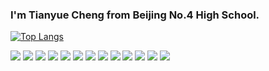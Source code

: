 ### I'm Tianyue Cheng from Beijing No.4 High School.


[![Top Langs](https://github-readme-stats.vercel.app/api/top-langs/?username=chengtianyue&layout=compact)](https://github.com/chengtianyue)


![](https://img.shields.io/badge/Code-Python-informational?style=flat&logo=data:image/svg%2bxml;base64,<BASE64_DATA>)
![](https://img.shields.io/badge/Code-C++-informational?style=flat&logo=data:image/svg%2bxml;base64,<BASE64_DATA>)
![](https://img.shields.io/badge/Code-Java-informational?style=flat&logo=data:image/svg%2bxml;base64,<BASE64_DATA>)
![](https://img.shields.io/badge/Code-Javascript-informational?style=flat&logo=data:image/svg%2bxml;base64,<BASE64_DATA>)
![](https://img.shields.io/badge/Code-CSS-informational?style=flat&logo=data:image/svg%2bxml;base64,<BASE64_DATA>)
![](https://img.shields.io/badge/Code-HTML-informational?style=flat&logo=data:image/svg%2bxml;base64,<BASE64_DATA>)
![](https://img.shields.io/badge/Framework-React-informational?style=flat&logo=data:image/svg%2bxml;base64,<BASE64_DATA>)
![](https://img.shields.io/badge/Framework-Tensorflow-informational?style=flat&logo=data:image/svg%2bxml;base64,<BASE64_DATA>)
![](https://img.shields.io/badge/Framework-Flask-informational?style=flat&logo=data:image/svg%2bxml;base64,<BASE64_DATA>)
![](https://img.shields.io/badge/Framework-Django-informational?style=flat&logo=data:image/svg%2bxml;base64,<BASE64_DATA>)
![](https://img.shields.io/badge/Framework-Pytorch-informational?style=flat&logo=data:image/svg%2bxml;base64,<BASE64_DATA>)
![](https://img.shields.io/badge/OS-Linux-informational?style=flat&logo=data:image/svg%2bxml;base64,<BASE64_DATA>)
![](https://img.shields.io/badge/OS-Mac-informational?style=flat&logo=data:image/svg%2bxml;base64,<BASE64_DATA>)
